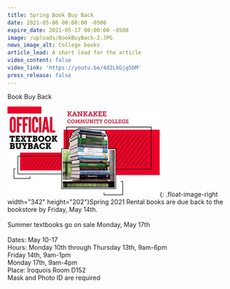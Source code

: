 ```yaml
---
title: Spring Book Buy Back
date: 2021-05-06 00:00:00 -0500
expire_date: 2021-05-17 00:00:00 -0500
image: /uploads/BookBuyBack-2.JPG
news_image_alt: College books
article_lead: A short lead for the article
video_content: false
video_link: 'https://youtu.be/4d2LkGjg5bM'
press_release: false
---
```

Book Buy Back

![](/uploads/Bookbuyback-Copy.jpg){: .float-image-right width="342" height="202"}Spring 2021 Rental books are due back to the bookstore by Friday, May 14th.&nbsp;<br><br>Summer textbooks go on sale Monday, May 17th<br><br>Dates: May 10-17<br>Hours: Monday 10th through Thursday 13th, 9am-6pm<br>Friday 14th, 9am-1pm<br>Monday 17th, 9am-4pm<br>Place: Iroquois Room D152<br>Mask and Photo ID are required
